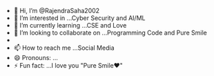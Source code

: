 - 👋 Hi, I’m @RajendraSaha2002
- 👀 I’m interested in ...Cyber Security and AI/ML 
- 🌱 I’m currently learning ...CSE and Love
- 💞️ I’m looking to collaborate on ...Programming Code and Pure Smile
- 
- 📫 How to reach me ...Social Media
- 😄 Pronouns: ...
- ⚡ Fun fact: ...I love you "Pure Smile❤️"

<!---
RajendraSaha2002/RajendraSaha2002 is a ✨ special ✨ repository because its `README.md` (this file) appears on your GitHub profile.
You can click the Preview link to take a look at your changes.
--->
